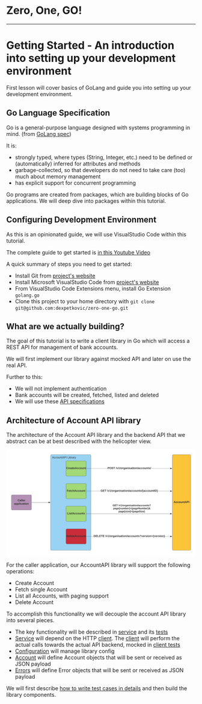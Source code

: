 # Zero, One, GO!
-----
# Getting Started - An introduction into setting up your development environment

First lesson will cover basics of GoLang and guide you into setting up your development environment.

## Go Language Specification

Go is a general-purpose language designed with systems programming in mind. (from [GoLang spec](https://golang.org/ref/spec))

It is:
* strongly typed, where types (String, Integer, etc.) need to be defined or (automatically) inferred for attributes and methods
* garbage-collected, so that developers do not need to take care (too) much about memory management
* has explicit support for concurrent programming

Go programs are created from packages, which are building blocks of Go applications. We will deep dive into packages within this tutorial.

## Configuring Development Environment

As this is an opinionated guide, we will use VisualStudio Code within this tutorial.

The complete guide to get started is [in this Youtube Video]((https://www.youtube.com/watch?v=YOUTUBE_VIDEO_ID_HERE))

A quick summary of steps you need to get started:
* Install Git from [project's website](https://git-scm.com/downloads)
* Install Microsoft VisualStudio Code from [project's website](https://code.visualstudio.com/download)
* From VisualStudio Code Extensions menu, install Go Extension `golang.go`
* Clone this project to your home directory with `git clone git@github.com:dexpetkovic/zero-one-go.git`

## What are we actually building?

The goal of this tutorial is to write a client library in Go which will access a REST API for management of bank accounts.

We will first implement our library against mocked API and later on use the real API.

Further to this:
* We will not implement authentication
* Bank accounts will be created, fetched, listed and deleted
* We will use these [API specifications](api-specs.md)

## Architecture of Account API library

The architecture of the Account API library and the backend API that we abstract can be at best described with the helicopter view.

<p align="center">
  <img src="AccountAPI-design.png">
  <br/>
</p>

For the caller application, our AccountAPI library will support the following operations:
* Create Account
* Fetch single Account
* List all Accounts, with paging support
* Delete Account

To accomplish this functionality we will decouple the account API library into several pieces. 
* The key functionality will be described in [service](../src/accountapi/service.go) and its [tests](../src/accountapi/service_test.go) 
* [Service](../src/accountapi/service.go) will depend on the HTTP [client](../src/accountapi/client.go). The [client](../src/accountapi/client.go) will perform the actual calls towards the actual API backend, mocked in [client tests](../src/accountapi/client_tests.go)
* [Configuration](../src/accountapi/configuration.go) will manage library config
* [Account](../src/accountapi/account.go) will define Account objects that will be sent or received as JSON payload
* [Errors](../src/accountapi/errors.go) will define Error objects that will be sent or received as JSON payload

We will first describe [how to write test cases in details](../writing-tests/README.md) and then build the library components.